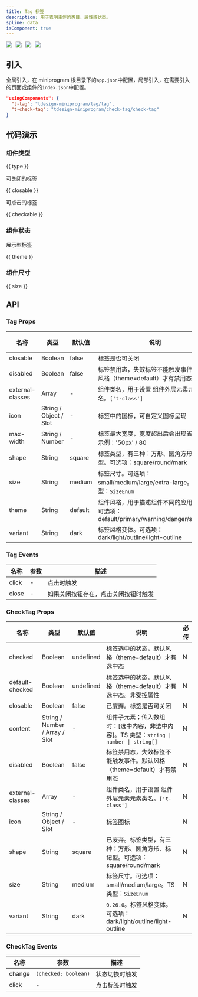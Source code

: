 ```yaml
---
title: Tag 标签
description: 用于表明主体的类目，属性或状态。
spline: data
isComponent: true
---
```


<span class="coverages-badge" style="margin-right: 10px"><img src="https://img.shields.io/badge/coverages%3A%20lines-100%25-blue" /></span><span class="coverages-badge" style="margin-right: 10px"><img src="https://img.shields.io/badge/coverages%3A%20functions-100%25-blue" /></span><span class="coverages-badge" style="margin-right: 10px"><img src="https://img.shields.io/badge/coverages%3A%20statements-100%25-blue" /></span><span class="coverages-badge" style="margin-right: 10px"><img src="https://img.shields.io/badge/coverages%3A%20branches-100%25-blue" /></span>

## 引入

全局引入，在 miniprogram 根目录下的`app.json`中配置，局部引入，在需要引入的页面或组件的`index.json`中配置。

```json
"usingComponents": {
  "t-tag": "tdesign-miniprogram/tag/tag",
  "t-check-tag": "tdesign-miniprogram/check-tag/check-tag"
}
```

## 代码演示

### 组件类型

{{ type }}

可关闭的标签

{{ closable }}

可点击的标签

{{ checkable }}

### 组件状态

展示型标签

{{ theme }}

### 组件尺寸

{{ size }}

## API

### Tag Props

 名称               | 类型                     | 默认值     | 说明                                                            | 必传 
------------------|------------------------|---------|---------------------------------------------------------------|----
 closable         | Boolean                | false   | 标签是否可关闭                                                       | N  
 disabled         | Boolean                | false   | 标签禁用态，失效标签不能触发事件。默认风格（theme=default）才有禁用态                     | N  
 external-classes | Array                  | -       | 组件类名，用于设置 组件外层元素元素类名。`['t-class']`                            | N  
 icon             | String / Object / Slot | -       | 标签中的图标，可自定义图标呈现                                               | N  
 max-width        | String / Number        | -       | 标签最大宽度，宽度超出后会出现省略号。示例：'50px' / 80                             | N  
 shape            | String                 | square  | 标签类型，有三种：方形、圆角方形、标记型。可选项：square/round/mark                    | N  
 size             | String                 | medium  | 标签尺寸。可选项：small/medium/large/extra-large。TS 类型：`SizeEnum`      | N  
 theme            | String                 | default | 组件风格，用于描述组件不同的应用场景。可选项：default/primary/warning/danger/success | N  
 variant          | String                 | dark    | 标签风格变体。可选项：dark/light/outline/light-outline                   | N  

### Tag Events

 名称    | 参数 | 描述                 
-------|----|--------------------
 click | -  | 点击时触发              
 close | -  | 如果关闭按钮存在，点击关闭按钮时触发 

### CheckTag Props

 名称               | 类型                             | 默认值       | 说明                                                            | 必传 
------------------|--------------------------------|-----------|---------------------------------------------------------------|----
 checked          | Boolean                        | undefined | 标签选中的状态，默认风格（theme=default）才有选中态                              | N  
 default-checked  | Boolean                        | undefined | 标签选中的状态，默认风格（theme=default）才有选中态。非受控属性                        | N  
 closable         | Boolean                        | false     | 已废弃。标签是否可关闭                                                   | N  
 content          | String / Number / Array / Slot | -         | 组件子元素；传入数组时：[选中内容，非选中内容]。TS 类型：`string \| number \| string[]` | N  
 disabled         | Boolean                        | false     | 标签禁用态，失效标签不能触发事件。默认风格（theme=default）才有禁用态                     | N  
 external-classes | Array                          | -         | 组件类名，用于设置 组件外层元素元素类名。`['t-class']`                            | N  
 icon             | String / Object / Slot         | -         | 标签图标                                                          | N  
 shape            | String                         | square    | 已废弃。标签类型，有三种：方形、圆角方形、标记型。可选项：square/round/mark                | N  
 size             | String                         | medium    | 标签尺寸。可选项：small/medium/large。TS 类型：`SizeEnum`                  | N  
 variant          | String                         | dark      | `0.26.0`。标签风格变体。可选项：dark/light/outline/light-outline          | N  

### CheckTag Events

 名称     | 参数                   | 描述      
--------|----------------------|---------
 change | `(checked: boolean)` | 状态切换时触发 
 click  | -                    | 点击标签时触发 
